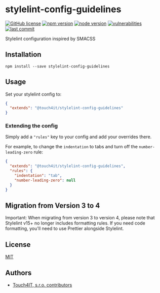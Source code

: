 # stylelint-config-guidelines

[![GitHub license](https://img.shields.io/badge/license-MIT-blue.svg)](https://github.com/touch4it/ical-timezones/blob/master/lib/LICENSE.md)
[![npm version](https://img.shields.io/npm/v/@touch4it/stylelint-config-guidelines)](https://www.npmjs.com/package/@touch4it/stylelint-config-guidelines)
[![node version](https://img.shields.io/node/v/@touch4it/stylelint-config-guidelines)](https://www.npmjs.com/package/@touch4it/stylelint-config-guidelines)
[![vulnerabilities](https://img.shields.io/snyk/vulnerabilities/npm/@touch4it/stylelint-config-guidelines)](https://www.npmjs.com/package/@touch4it/stylelint-config-guidelines)
[![last commit](https://img.shields.io/github/last-commit/touch4it/stylelint-config-guidelines)](https://github.com/touch4it/stylelint-config-guidelines)

Stylelint configuration inspired by SMACSS

## Installation

```console
npm install --save stylelint-config-guidelines
```

## Usage

Set your stylelint config to:

```json
{
  "extends": "@touch4it/stylelint-config-guidelines"
}
```

### Extending the config

Simply add a `"rules"` key to your config and add your overrides there.

For example, to change the `indentation` to tabs and turn off the `number-leading-zero` rule:

```json
{
  "extends": "@touch4it/stylelint-config-guidelines",
  "rules": {
    "indentation": "tab",
    "number-leading-zero": null
  }
}
```

## Migration from Version 3 to 4

Important: When migrating from version 3 to version 4, please note that Stylelint v15+ no longer includes formatting rules. If you need code formatting, you'll need to use Prettier alongside Stylelint.

## License

[MIT](LICENSE)

## Authors

- [Touch4IT, s.r.o. contributors](https://github.com/touch4it/stylelint-config-guidelines/graphs/contributors)
